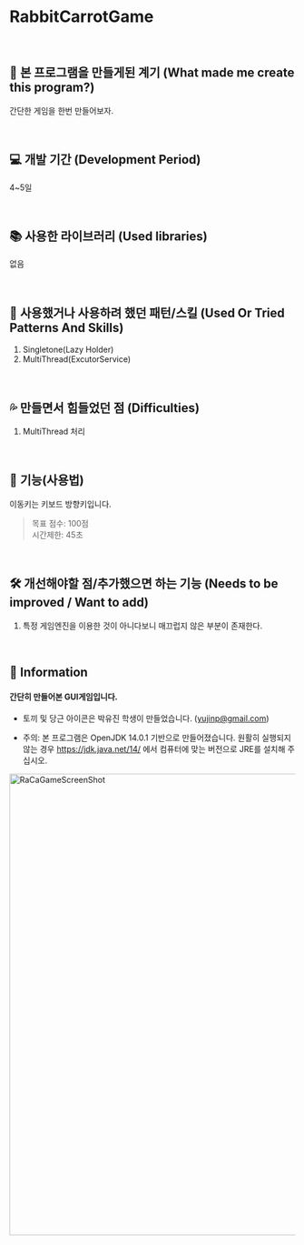 # RabbitCarrotGame   
   
&nbsp;   
   
## 🤔 본 프로그램을 만들게된 계기 (What made me create this program?)
간단한 게임을 한번 만들어보자.
   
&nbsp;   
   
## 💻 개발 기간 (Development Period)
4~5일
   
&nbsp;   
   
## 📚 사용한 라이브러리 (Used libraries)
없음
   
&nbsp;   
   
## 🚀 사용했거나 사용하려 했던 패턴/스킬 (Used Or Tried Patterns And Skills)
1. Singletone(Lazy Holder)
2. MultiThread(ExcutorService)
   
&nbsp;   
   
## 💦 만들면서 힘들었던 점 (Difficulties)
1. MultiThread 처리
   
&nbsp;   
   
## 💬 기능(사용법) 
이동키는 키보드 방향키입니다.   
> 목표 점수: 100점   
> 시간제한: 45초
   
&nbsp;   
   
## 🛠 개선해야할 점/추가했으면 하는 기능 (Needs to be improved / Want to add)
1. 특정 게임엔진을 이용한 것이 아니다보니 매끄럽지 않은 부분이 존재한다. 
   
&nbsp;   
   
## 📝 Information
#### 간단히 만들어본 GUI게임입니다.

* 토끼 및 당근 아이콘은 박유진 학생이 만들었습니다. (yujinp@gmail.com)

   
* 주의: 본 프로그램은 OpenJDK 14.0.1 기반으로 만들어졌습니다. 원활히 실행되지 않는 경우 https://jdk.java.net/14/ 에서 컴퓨터에 맞는 버전으로 JRE를 설치해 주십시오.

   
<img width="812" alt="RaCaGameScreenShot" src="https://user-images.githubusercontent.com/39452092/82152662-d17ae100-989d-11ea-9465-72cccd7b6712.png">
   
&nbsp;   
   
